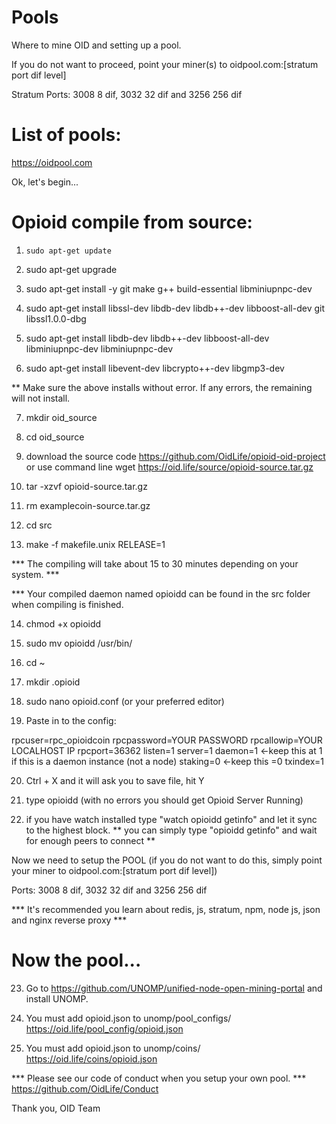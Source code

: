 # Pools
Where to mine OID and setting up a pool.

If you do not want to proceed, point your miner(s) to oidpool.com:[stratum port dif level]

Stratum Ports: 3008 8 dif, 3032 32 dif and 3256 256 dif

# List of pools:
https://oidpool.com


Ok, let's begin...

# Opioid compile from source:
1) ```sudo apt-get update```

2) sudo apt-get upgrade

3) sudo apt-get install -y git make g++ build-essential libminiupnpc-dev

4) sudo apt-get install libssl-dev libdb-dev libdb++-dev libboost-all-dev git libssl1.0.0-dbg

5) sudo apt-get install libdb-dev libdb++-dev libboost-all-dev libminiupnpc-dev libminiupnpc-dev

6) sudo apt-get install libevent-dev libcrypto++-dev libgmp3-dev

** Make sure the above installs without error. If any errors, the remaining will not install.

7) mkdir oid_source

8) cd oid_source

9) download the source code https://github.com/OidLife/opioid-oid-project
or use command line wget https://oid.life/source/opioid-source.tar.gz

10) tar -xzvf opioid-source.tar.gz

11) rm examplecoin-source.tar.gz

12) cd src

13) make -f makefile.unix RELEASE=1

*** The compiling will take about 15 to 30 minutes depending on your system. ***

*** Your compiled daemon named opioidd can be found in the src folder when compiling is finished.

14) chmod +x opioidd

15) sudo mv opioidd /usr/bin/

16) cd ~

17) mkdir .opioid

18) sudo nano opioid.conf (or your preferred editor)

19) Paste in to the config:

rpcuser=rpc_opioidcoin
rpcpassword=YOUR PASSWORD
rpcallowip=YOUR LOCALHOST IP
rpcport=36362
listen=1
server=1
daemon=1 <-keep this at 1 if this is a daemon instance (not a node)
staking=0 <-keep this =0
txindex=1

20) Ctrl + X and it will ask you to save file, hit Y

21) type opioidd (with no errors you should get Opioid Server Running)

22) if you have watch installed type "watch opioidd getinfo" and let it sync to the highest block.
** you can simply type "opioidd getinfo" and wait for enough peers to connect **

Now we need to setup the POOL (if you do not want to do this, simply point your miner to oidpool.com:[stratum port dif level])

Ports: 3008 8 dif, 3032 32 dif and 3256 256 dif

*** It's recommended you learn about redis, js, stratum, npm, node js, json and nginx reverse proxy ***

# Now the pool...

23) Go to https://github.com/UNOMP/unified-node-open-mining-portal and install UNOMP. 

24) You must add opioid.json to unomp/pool_configs/  
https://oid.life/pool_config/opioid.json

25) You must add opioid.json to unomp/coins/
https://oid.life/coins/opioid.json

*** Please see our code of conduct when you setup your own pool. ***
https://github.com/OidLife/Conduct


Thank you,
OID Team  
